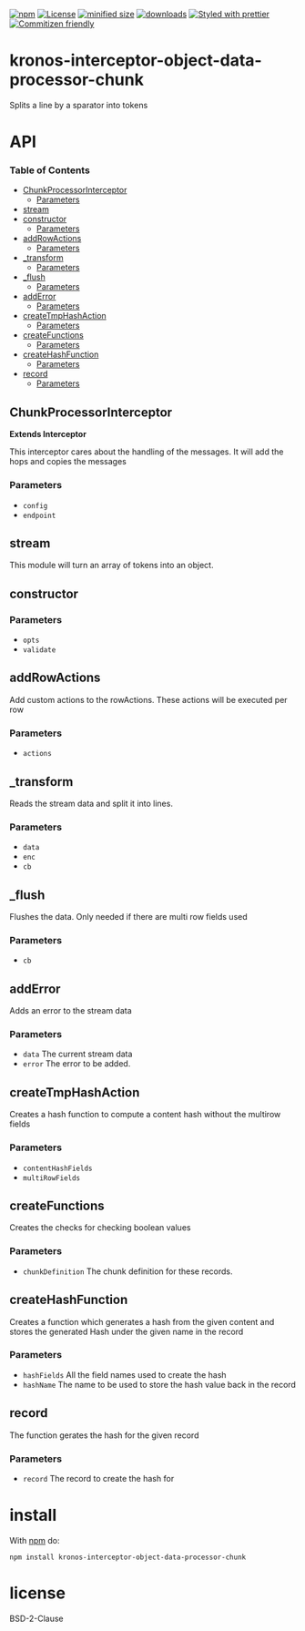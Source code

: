 [![npm](https://img.shields.io/npm/v/@kronos-integration/interceptor-object-data-processor-chunk.svg)](https://www.npmjs.com/package/@kronos-integration/interceptor-object-data-processor-chunk)
[![License](https://img.shields.io/badge/License-BSD%203--Clause-blue.svg)](https://opensource.org/licenses/BSD-3-Clause)
[![minified size](https://badgen.net/bundlephobia/min/@kronos-integration/interceptor-object-data-processor-chunk)](https://bundlephobia.com/result?p=@kronos-integration/interceptor-object-data-processor-chunk)
[![downloads](http://img.shields.io/npm/dm/@kronos-integration/interceptor-object-data-processor-chunk.svg?style=flat-square)](https://npmjs.org/package/@kronos-integration/interceptor-object-data-processor-chunk)
[![Styled with prettier](https://img.shields.io/badge/styled_with-prettier-ff69b4.svg)](https://github.com/prettier/prettier)
[![Commitizen friendly](https://img.shields.io/badge/commitizen-friendly-brightgreen.svg)](http://commitizen.github.io/cz-cli/)

# kronos-interceptor-object-data-processor-chunk

Splits a line by a sparator into tokens

# API

<!-- Generated by documentation.js. Update this documentation by updating the source code. -->

### Table of Contents

-   [ChunkProcessorInterceptor](#chunkprocessorinterceptor)
    -   [Parameters](#parameters)
-   [stream](#stream)
-   [constructor](#constructor)
    -   [Parameters](#parameters-1)
-   [addRowActions](#addrowactions)
    -   [Parameters](#parameters-2)
-   [\_transform](#_transform)
    -   [Parameters](#parameters-3)
-   [\_flush](#_flush)
    -   [Parameters](#parameters-4)
-   [addError](#adderror)
    -   [Parameters](#parameters-5)
-   [createTmpHashAction](#createtmphashaction)
    -   [Parameters](#parameters-6)
-   [createFunctions](#createfunctions)
    -   [Parameters](#parameters-7)
-   [createHashFunction](#createhashfunction)
    -   [Parameters](#parameters-8)
-   [record](#record)
    -   [Parameters](#parameters-9)

## ChunkProcessorInterceptor

**Extends Interceptor**

This interceptor cares about the handling of the messages.
It will add the hops and copies the messages

### Parameters

-   `config`  
-   `endpoint`  

## stream

This module will turn an array of tokens into an object.

## constructor

### Parameters

-   `opts`  
-   `validate`  

## addRowActions

Add custom actions to the rowActions.
These actions will be executed per row

### Parameters

-   `actions`  

## \_transform

Reads the stream data and split it into lines.

### Parameters

-   `data`  
-   `enc`  
-   `cb`  

## \_flush

Flushes the data.
Only needed if there are multi row fields used

### Parameters

-   `cb`  

## addError

Adds an error to the stream data

### Parameters

-   `data`  The current stream data
-   `error`  The error to be added.

## createTmpHashAction

Creates a hash function to compute a content hash without the multirow fields

### Parameters

-   `contentHashFields`  
-   `multiRowFields`  

## createFunctions

Creates the checks for checking boolean values

### Parameters

-   `chunkDefinition`  The chunk definition for these records.

## createHashFunction

Creates a function which generates a hash from the given content and stores the generated Hash under the given name in the record

### Parameters

-   `hashFields`  All the field names used to create the hash
-   `hashName`  The name to be used to store the hash value back in the record

## record

The function gerates the hash for the given record

### Parameters

-   `record`  The record to create the hash for

# install

With [npm](http://npmjs.org) do:

```shell
npm install kronos-interceptor-object-data-processor-chunk
```

# license

BSD-2-Clause
